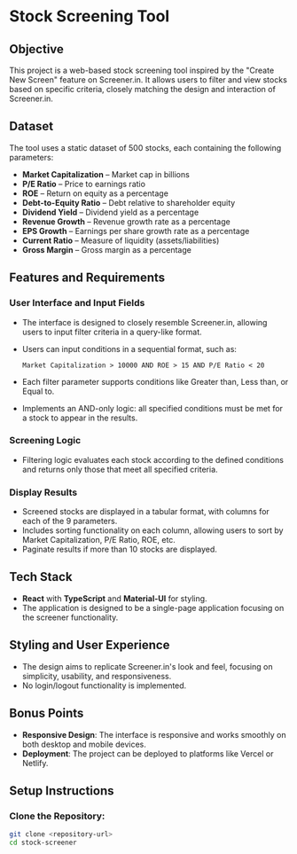 # Stock Screening Tool

## Objective
This project is a web-based stock screening tool inspired by the "Create New Screen" feature on Screener.in. It allows users to filter and view stocks based on specific criteria, closely matching the design and interaction of Screener.in.

## Dataset
The tool uses a static dataset of 500 stocks, each containing the following parameters:
- **Market Capitalization** – Market cap in billions
- **P/E Ratio** – Price to earnings ratio
- **ROE** – Return on equity as a percentage
- **Debt-to-Equity Ratio** – Debt relative to shareholder equity
- **Dividend Yield** – Dividend yield as a percentage
- **Revenue Growth** – Revenue growth rate as a percentage
- **EPS Growth** – Earnings per share growth rate as a percentage
- **Current Ratio** – Measure of liquidity (assets/liabilities)
- **Gross Margin** – Gross margin as a percentage

## Features and Requirements

### User Interface and Input Fields
- The interface is designed to closely resemble Screener.in, allowing users to input filter criteria in a query-like format.
- Users can input conditions in a sequential format, such as:

  `Market Capitalization > 10000 AND ROE > 15 AND P/E Ratio < 20`

- Each filter parameter supports conditions like Greater than, Less than, or Equal to.
- Implements an AND-only logic: all specified conditions must be met for a stock to appear in the results.

### Screening Logic
- Filtering logic evaluates each stock according to the defined conditions and returns only those that meet all specified criteria.

### Display Results
- Screened stocks are displayed in a tabular format, with columns for each of the 9 parameters.
- Includes sorting functionality on each column, allowing users to sort by Market Capitalization, P/E Ratio, ROE, etc.
- Paginate results if more than 10 stocks are displayed.

## Tech Stack
- **React** with **TypeScript** and **Material-UI** for styling.
- The application is designed to be a single-page application focusing on the screener functionality.

## Styling and User Experience
- The design aims to replicate Screener.in's look and feel, focusing on simplicity, usability, and responsiveness.
- No login/logout functionality is implemented.

## Bonus Points
- **Responsive Design**: The interface is responsive and works smoothly on both desktop and mobile devices.
- **Deployment**: The project can be deployed to platforms like Vercel or Netlify.

## Setup Instructions

### Clone the Repository:
```bash
git clone <repository-url>
cd stock-screener
